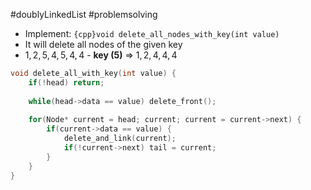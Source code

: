 #doublyLinkedList #problemsolving 

- Implement: `{cpp}void delete_all_nodes_with_key(int value)`
- It will delete all nodes of the given key
- $1, 2, 5, 4, 5, 4, 4$ - **key (5)** ⇒ $1, 2, 4, 4, 4$

```cpp title:solution folded:true
void delete_all_with_key(int value) {
	if(!head) return;
	
	while(head->data == value) delete_front();
	
	for(Node* current = head; current; current = current->next) {
		if(current->data == value) {
			delete_and_link(current);
			if(!current->next) tail = current;
		}
	}
}
```